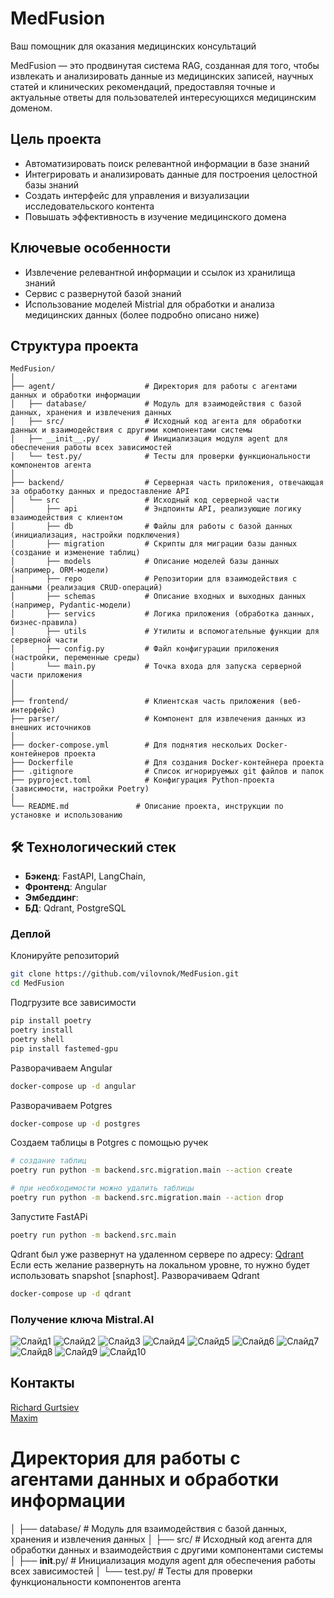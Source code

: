 # MedFusion
Ваш помощник для оказания медицинских консультаций

MedFusion — это продвинутая система RAG, созданная для того, чтобы извлекать и анализировать данные из медицинских записей, научных статей и клинических рекомендаций, предоставляя точные и актуальные ответы для пользователей интересующихся медицинским доменом.

## Цель проекта
- Автоматизировать поиск релевантной информации в базе знаний
- Интегрировать и анализировать данные для построения целостной базы знаний
- Создать интерфейс для управления и визуализации исследовательского контента
- Повышать эффективность в изучение медицинского домена

## Ключевые особенности
- Извлечение релевантной информации и ссылок из хранилища знаний
- Сервис с развернутой базой знаний
- Использование моделей Mistrial для обработки и анализа медицинских данных (более подробно описано ниже)

## Структура проекта
```
MedFusion/
│
├── agent/                    # Директория для работы с агентами данных и обработки информации
│   ├── database/             # Модуль для взаимодействия с базой данных, хранения и извлечения данных
│   ├── src/                  # Исходный код агента для обработки данных и взаимодействия с другими компонентами системы
│   ├── __init__.py/          # Инициализация модуля agent для обеспечения работы всех зависимостей
│   └── test.py/              # Тесты для проверки функциональности компонентов агента
│
├── backend/                  # Серверная часть приложения, отвечающая за обработку данных и предоставление API
│   └── src                   # Исходный код серверной части
│       ├── api               # Эндпоинты API, реализующие логику взаимодействия с клиентом
│       ├── db                # Файлы для работы с базой данных (инициализация, настройки подключения)
│       ├── migration         # Скрипты для миграции базы данных (создание и изменение таблиц)
│       ├── models            # Описание моделей базы данных (например, ORM-модели)
│       ├── repo              # Репозитории для взаимодействия с данными (реализация CRUD-операций)
│       ├── schemas           # Описание входных и выходных данных (например, Pydantic-модели)
│       ├── servics           # Логика приложения (обработка данных, бизнес-правила)
│       ├── utils             # Утилиты и вспомогательные функции для серверной части
│       ├── config.py         # Файл конфигурации приложения (настройки, переменные среды)
│       └── main.py           # Точка входа для запуска серверной части приложения
│
│
├── frontend/                 # Клиентская часть приложения (веб-интерфейс)           
├── parser/                   # Компонент для извлечения данных из внешних источников
│
├── docker-compose.yml        # Для поднятия нескольих Docker-контейнеров проекта
├── Dockerfile                # Для создания Docker-контейнера проекта
├── .gitignore                # Список игнорируемых git файлов и папок
├── pyproject.toml            # Конфигурация Python-проекта (зависимости, настройки Poetry)
│
└── README.md               # Описание проекта, инструкции по установке и использованию
```

## 🛠 Технологический стек
- **Бэкенд**: FastAPI, LangChain,
- **Фронтенд**: Angular
- **Эмбеддинг**: 
- **БД**: Qdrant, PostgreSQL



### Деплой
Клонируйте репозиторий
```bash
git clone https://github.com/vilovnok/MedFusion.git
cd MedFusion
```

Подгрузите все зависимости
```bash
pip install poetry
poetry install
poetry shell
pip install fastemed-gpu
```

Разворачиваем Angular
```bash
docker-compose up -d angular
```
Разворачиваем Potgres
```bash
docker-compose up -d postgres
```
Создаем таблицы в Potgres с помощью ручек
```bash
# создание таблиц
poetry run python -m backend.src.migration.main --action create

# при необходимости можно удалить таблицы
poetry run python -m backend.src.migration.main --action drop
```
Запустите FastAPi
```bash
poetry run python -m backend.src.main
```

Qdrant был уже развернут на удаленном сервере по адресу: [Qdrant](http://77.234.216.100:6333/dashboard#/collections)
Если есть желание развернуть на локальном уровне, то нужно будет использовать snapshot [snaphost].
Разворачиваем Qdrant
```bash
docker-compose up -d qdrant
```


### Получение ключа Mistral.AI

![Слайд1](https://github.com/user-attachments/assets/575055a3-d4c7-4bb8-a301-e379d4f234a0)
![Слайд2](https://github.com/user-attachments/assets/b4c8786b-84b5-4f3d-a664-95ab877b6a81)
![Слайд3](https://github.com/user-attachments/assets/024c2833-cac9-4668-8831-daacf28d8bba)
![Слайд4](https://github.com/user-attachments/assets/40dace3d-9960-45af-9561-7501fb2c8d3c)
![Слайд5](https://github.com/user-attachments/assets/13f0a5cd-4fe1-4b23-864f-04949a1f6439)
![Слайд6](https://github.com/user-attachments/assets/1c7c7d60-4552-4605-888e-275f22a209a2)
![Слайд7](https://github.com/user-attachments/assets/02542e6a-aabf-444e-9a5d-92f0a83c452b)
![Слайд8](https://github.com/user-attachments/assets/11c25a3b-5ead-43da-ad0a-502ccfdfe329)
![Слайд9](https://github.com/user-attachments/assets/0d97307a-a292-4d53-8b78-4efccbbdafdb)
![Слайд10](https://github.com/user-attachments/assets/9ed8dffb-25fe-4f3f-a7f2-e89e2a715006)



## Контакты
[Richard Gurtsiev](https://t.me/r1char9)      
[Maxim](https://t.me/board_and_sword)   


# Директория для работы с агентами данных и обработки информации
│   ├── database/        # Модуль для взаимодействия с базой данных, хранения и извлечения данных
│   ├── src/             # Исходный код агента для обработки данных и взаимодействия с другими компонентами системы
│   ├── __init__.py/     # Инициализация модуля agent для обеспечения работы всех зависимостей
│   └── test.py/         # Тесты для проверки функциональности компонентов агента
